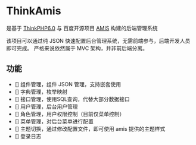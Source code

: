 ThinkAmis
===============
是基于 [ThinkPHP6.0](https://gitee.com/liu21st/thinkphp) 与 百度开源项目 [AMIS](https://gitee.com/baidu/amis) 构建的后端管理系统

该项目可以通过纯 JSON 快速配置后台管理系统，无需前端参与，后端开发人员即可完成。
严格来说依然属于 MVC 架构，并非前后端分离。

## 功能
- [] 组件管理，组件 JSON 管理，支持嵌套使用
- [] 字典管理，枚举映射
- [] 接口管理，使用SQL查询，代替大部分数据接口
- [] 用户管理，后台用户管理
- [] 角色管理，用户权限控制（目前仅菜单控制）
- [] 菜单管理，对后台菜单进行配置
- [] 主题切换，通过修改配置文件，即可使用 amis 提供的主题样式
- [] 登录日志